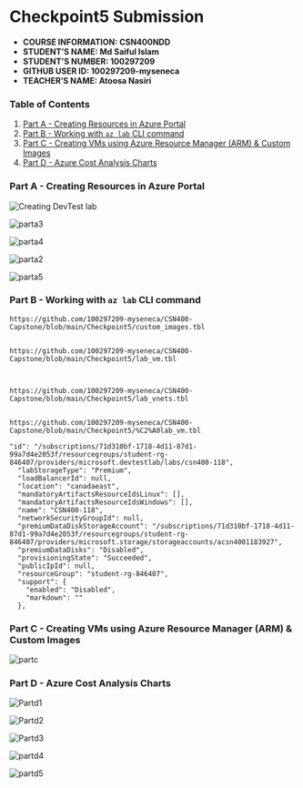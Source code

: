 # Checkpoint5 Submission

- **COURSE INFORMATION: CSN400NDD**
- **STUDENT’S NAME: Md Saiful Islam**
- **STUDENT'S NUMBER: 100297209**
- **GITHUB USER ID: 100297209-myseneca**
- **TEACHER’S NAME: Atoosa Nasiri**
 
### Table of Contents

1. [Part A - Creating Resources in Azure Portal](#header1)
2. [Part B - Working with `az lab` CLI command](#header2)
3. [Part C - Creating VMs using Azure Resource Manager (ARM) & Custom Images](#header3)
4. [Part D - Azure Cost Analysis Charts](#header4)

### Part A - Creating Resources in Azure Portal


![Creating DevTest lab](https://user-images.githubusercontent.com/122843163/224226084-076bf1be-fb57-4acc-855a-e4c0804882cc.png)

![parta3](https://user-images.githubusercontent.com/122843163/224264474-c3f44a43-2a0c-4e84-9e61-ede3aeb28d6a.png)


![parta4](https://user-images.githubusercontent.com/122843163/224264488-40e77c32-1170-4afe-ac4c-3624fbd3f15c.png)

![parta2](https://user-images.githubusercontent.com/122843163/224264461-48a37aea-bde3-4682-be2d-787c96b1ca43.png)

![parta5](https://user-images.githubusercontent.com/122843163/224264496-1dae257b-2dfb-4e3d-8352-d1ef129f7780.png)


### Part B - Working with `az lab` CLI command

```
https://github.com/100297209-myseneca/CSN400-Capstone/blob/main/Checkpoint5/custom_images.tbl


https://github.com/100297209-myseneca/CSN400-Capstone/blob/main/Checkpoint5/lab_vm.tbl



https://github.com/100297209-myseneca/CSN400-Capstone/blob/main/Checkpoint5/lab_vnets.tbl


https://github.com/100297209-myseneca/CSN400-Capstone/blob/main/Checkpoint5/%C2%A0lab_vm.tbl
```



```
"id": "/subscriptions/71d310bf-1718-4d11-87d1-99a7d4e2053f/resourcegroups/student-rg-846407/providers/microsoft.devtestlab/labs/csn400-118",
  "labStorageType": "Premium",
  "loadBalancerId": null,
  "location": "canadaeast",
  "mandatoryArtifactsResourceIdsLinux": [],
  "mandatoryArtifactsResourceIdsWindows": [],
  "name": "CSN400-118",
  "networkSecurityGroupId": null,
  "premiumDataDiskStorageAccount": "/subscriptions/71d310bf-1718-4d11-87d1-99a7d4e2053f/resourcegroups/student-rg-846407/providers/microsoft.storage/storageaccounts/acsn4001183927",
  "premiumDataDisks": "Disabled",
  "provisioningState": "Succeeded",
  "publicIpId": null,
  "resourceGroup": "student-rg-846407",
  "support": {
    "enabled": "Disabled",
    "markdown": ""
  },
```

### Part C - Creating VMs using Azure Resource Manager (ARM) & Custom Images



![partc](https://user-images.githubusercontent.com/122843163/224227561-3c9203a7-6fb7-48b7-a269-aeed9fc817d5.png)



### Part D - Azure Cost Analysis Charts



![Partd1](https://user-images.githubusercontent.com/122843163/224227847-33db5c5f-cd27-432b-811e-52ad86fe13a1.png)


![Partd2](https://user-images.githubusercontent.com/122843163/224227865-7be4a774-3fc2-4f2c-b1ed-b5c3e9d8cc6b.png)

![Partd3](https://user-images.githubusercontent.com/122843163/224227871-d5aa1796-c873-401a-a572-0473a45eb2ed.png)


![partd4](https://user-images.githubusercontent.com/122843163/224227880-c7d81ab1-32d6-44d0-845b-13785031d704.png)


![partd5](https://user-images.githubusercontent.com/122843163/224227897-779016dc-9cd9-4cfe-9678-539c836f24d0.png)









